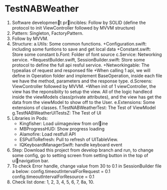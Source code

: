 # TestNABWeather
1. Software development princibles: Follow by SOLID (define the protocol to init ViewController followed by MVVM structure)
2. Pattern: Singleton, FactoryPattern.
3. Follow by MVVM.
4. Structure:
    a.Utils: Some common functions.
        +Configuration.swift: including some funtions to save and get local data
        +Constant.swift: Store some constant
    b.Font: Folder of font source
    c.Service: Networking service.
        +RequestBuilder.swift, SessionBuilder.swift: Store some protocol to define the full api resful service.
        +Networkingable: The typealias of request and responsed file
        +When calling 1 api, we will define in Operation folder and implement BaseOperation<GenericModelType>, inside each file we have the method, parameters and the response type.
    d.Screens: ViewController followed by MVVM.
        +When init of 1 viewController, the view has the reponsibiity to setup the view. All of the logic handlecd inside the viewModels class(private attributes), and the view has get the data from the viewModel to show off to the User.
    e.Extensions: Some extensions of classes.
    f.TestNABWeatherTest: The Test of ViewModel
    g.TestNABWeatherUITestsZ: The Test of UI
5. Libraries in Pods:
    -  Kingfisher: Load uiimageview from online
    -  MBProgressHUD: Show progress loading
    -  Alamofire: Load restfull API
    -  ESPullToRefresh: Pull to refresh of UITableView.
    -  IQKeyboardManagerSwift: handle keyboard event
6. Step: Download this project from develop branch and run, to change some config, go to setting screen from setting button in the top of uinavigation bar.
7. To check Error handle, change value from 30 to 0.1 in SessionBuilder file a below:
        config.timeoutIntervalForRequest = 0.1
        config.timeoutIntervalForResource = 0.1
8. Check list done: 1, 2, 3, 4, 5, 6, 7, 8a, 10. 

